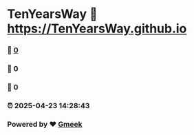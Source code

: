 # TenYearsWay :link: https://TenYearsWay.github.io 
### :page_facing_up: [0](https://TenYearsWay.github.io/tag.html) 
### :speech_balloon: 0 
### :hibiscus: 0 
### :alarm_clock: 2025-04-23 14:28:43 
### Powered by :heart: [Gmeek](https://github.com/Meekdai/Gmeek)
